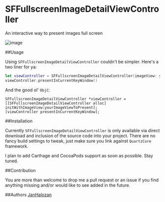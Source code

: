 # SFFullscreenImageDetailViewController
An interactive way to present images full screen

![image](http://i.imgur.com/yAOtYG4.gifv)

##Usage

Using `SFFullscreenImageDetailViewController` couldn't be simpler. Here's a two liner for ya:

```swift
let viewController = SFFullscreenImageDetailViewController(imageView: yourImageViewToPresent)
viewController.presentInCurrentKeyWindow()
```

And the good ol' `ObjC`:

```objc
SFFullscreenImageDetailViewController *viewController = [[SFFullscreenImageDetailViewController alloc] initWithImageView:yourImageViewToPresent];
[viewController presentInCurrentKeyWindow];
```

##Installation

Currently `SFFullscreenImageDetailViewController` is only available via direct download and inclusion of the source code into your project. There are no fancy build settings to tweak, just make sure you link against `QuartzCore` framework.

I plan to add Carthage and CocoaPods support as soon as possible. Stay tuned.

##Contribution

You are more than welcome to drop me a pull request or an issue if you find anything missing and/or would like to see added in the future.

##Authors
[JanHalozan](https://github.com/JanHalozan/)
